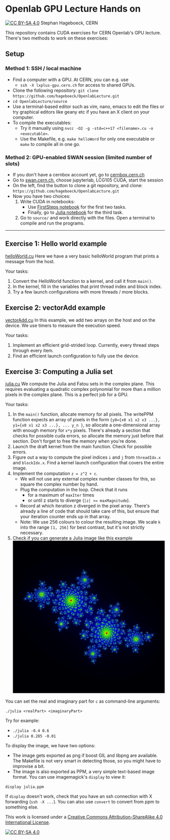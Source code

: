 # Openlab GPU Lecture Hands on

[![CC BY-SA 4.0][cc-by-sa-shield]][cc-by-sa] Stephan Hageboeck, CERN

This repository contains CUDA exercises for CERN Openlab's GPU lecture. There's two methods to work on these exercises:

## Setup

### Method 1: SSH / local machine
- Find a computer with a GPU. At CERN, you can e.g. use
  - `ssh -X lxplus-gpu.cern.ch`
  for access to shared GPUs.
- Clone the following repository: `git clone https://github.com/hageboeck/OpenlabLecture.git`
- `cd OpenlabLecture/source`
- Use a terminal-based editor such as vim, nano, emacs to edit the files or try graphical editors like geany etc if you have an X client on your computer.
- To compile the executables:
    - Try it manually using `nvcc -O2 -g -std=c++17 <filename>.cu -o <executable>`.
    - Use the Makefile, e.g. `make helloWord` for only one executable or `make` to compile all in one go.


### Method 2: GPU-enabled SWAN session (limited number of slots)
- If you don't have a cernbox account yet, go to [cernbox.cern.ch](https://cernbox.cern.ch)
- Go to [swan.cern.ch](https://swan.cern.ch), choose jupyterlab, LCG105 CUDA, start the session
- On the left, find the button to clone a git repository, and clone:
  `https://github.com/hageboeck/OpenlabLecture.git`
- Now you have two choices:
  1. Write CUDA in notebooks:
     - Use [FirstSteps notebook](FirstSteps.ipynb) for the first two tasks.
     - Finally, go to [Julia notebook](Julia.ipynb) for the third task.
  2. Go to `source/` and work directly with the files. Open a terminal to compile and run the programs.


----


## Exercise 1: Hello world example
[helloWorld.cu](source/helloWorld.cu)
Here we have a very basic helloWorld program that prints a message from the host.

Your tasks:
1. Convert the HelloWorld function to a kernel, and call it from `main()`.
1. In the kernel, fill in the variables that print thread index and block index.
1. Try a few launch configurations with more threads / more blocks.

## Exercise 2: vectorAdd example
[vectorAdd.cu](source/vectorAdd.cu)
In this example, we add two arrays on the host and on the device. We use timers to measure the execution speed.

Your tasks:
1. Implement an efficient grid-strided loop. Currently, every thread steps through every item.
1. Find an efficient launch configuration to fully use the device.


## Exercise 3: Computing a Julia set
[julia.cu](source/julia.cu)
We compute the Julia and Fatou sets in the complex plane. This requires evaluating a quadratic complex polynomial for more than a million pixels in the complex plane. This is a perfect job for a GPU.

Your tasks:
1. In the `main()` function, allocate memory for all pixels. The writePPM function expects an array of pixels in the form `{y0={x0 x1 x2 x3 ...}, y1={x0 x1 x2 x3 ...}, ... y_n }`, so allocate a one-dimensional array with enough memory for `x*y` pixels. There's already a section that checks for possible cuda errors, so allocate the memory just before that section. Don't forget to free the memory when you're done.
1. Launch the draft kernel from the main function. Check for possible errors.
1. Figure out a way to compute the pixel indices `i` and `j` from `threadIdx.x` and `blockIdx.x`. Find a kernel launch configuration that covers the entire image.
1. Implement the computation `z = z^2 + c`.
    - We will not use any external complex number classes for this, so square the complex number by hand.
    - Plug the computation in the loop. Check that it runs
        - for a maximum of `maxIter` times
        - or until z starts to diverge (`|z| >= maxMagnitude`).
    - Record at which iteration z diverged in the pixel array. There's already a line of code that should take care of this, but ensure that your iteration counter ends up in that array.
    - Note: We use 256 colours to colour the resulting image. We scale `k` into the range `[1, 256]` for best contrast, but it's not strictly necessary.
1. Check if you can generate a Julia image like this example
   ![JuliaExample](juliaExample.png)

You can set the real and imaginary part for `c` as command-line arguments:
```
./julia <realPart> <imaginaryPart>
```

Try for example:
- `./julia -0.4 0.6`
- `./julia 0.285 -0.01`

To display the image, we have two options:
- The image gets exported as png if boost GIL and libpng are available. The Makefile is not very smart in detecting those, so you might have to improvise a bit.
- The image is also exported as PPM, a very simple text-based image format. You can use imagemagick's `display` to view it:
```
display julia.ppm
```
If `display` doesn't work, check that you have an ssh connection with X forwarding (`ssh -X ...`). You can also use `convert` to convert from ppm to something else.


This work is licensed under a
[Creative Commons Attribution-ShareAlike 4.0 International License][cc-by-sa].

[![CC BY-SA 4.0][cc-by-sa-image]][cc-by-sa]

[cc-by-sa]: http://creativecommons.org/licenses/by-sa/4.0/
[cc-by-sa-image]: https://licensebuttons.net/l/by-sa/4.0/88x31.png
[cc-by-sa-shield]: https://img.shields.io/badge/License-CC%20BY--SA%204.0-lightgrey.svg
